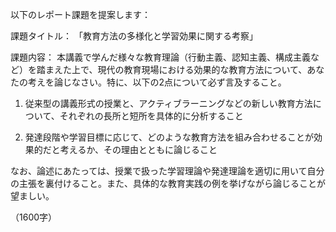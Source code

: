以下のレポート課題を提案します：

課題タイトル：
「教育方法の多様化と学習効果に関する考察」

課題内容：
本講義で学んだ様々な教育理論（行動主義、認知主義、構成主義など）を踏まえた上で、現代の教育現場における効果的な教育方法について、あなたの考えを論じなさい。特に、以下の2点について必ず言及すること。

1. 従来型の講義形式の授業と、アクティブラーニングなどの新しい教育方法について、それぞれの長所と短所を具体的に分析すること

2. 発達段階や学習目標に応じて、どのような教育方法を組み合わせることが効果的だと考えるか、その理由とともに論じること

なお、論述にあたっては、授業で扱った学習理論や発達理論を適切に用いて自分の主張を裏付けること。また、具体的な教育実践の例を挙げながら論じることが望ましい。

（1600字）